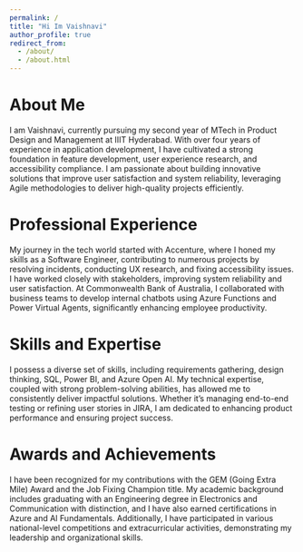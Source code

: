 ```yaml
---
permalink: /
title: "Hi Im Vaishnavi"
author_profile: true
redirect_from: 
  - /about/
  - /about.html
---
```

# About Me

I am Vaishnavi, currently pursuing my second year of MTech in Product Design and Management at IIIT Hyderabad. With over four years of experience in application development, I have cultivated a strong foundation in feature development, user experience research, and accessibility compliance. I am passionate about building innovative solutions that improve user satisfaction and system reliability, leveraging Agile methodologies to deliver high-quality projects efficiently. 

# Professional Experience

My journey in the tech world started with Accenture, where I honed my skills as a Software Engineer, contributing to numerous projects by resolving incidents, conducting UX research, and fixing accessibility issues. I have worked closely with stakeholders, improving system reliability and user satisfaction. At Commonwealth Bank of Australia, I collaborated with business teams to develop internal chatbots using Azure Functions and Power Virtual Agents, significantly enhancing employee productivity.

# Skills and Expertise

I possess a diverse set of skills, including requirements gathering, design thinking, SQL, Power BI, and Azure Open AI. My technical expertise, coupled with strong problem-solving abilities, has allowed me to consistently deliver impactful solutions. Whether it’s managing end-to-end testing or refining user stories in JIRA, I am dedicated to enhancing product performance and ensuring project success.

# Awards and Achievements

I have been recognized for my contributions with the GEM (Going Extra Mile) Award and the Job Fixing Champion title. My academic background includes graduating with an Engineering degree in Electronics and Communication with distinction, and I have also earned certifications in Azure and AI Fundamentals. Additionally, I have participated in various national-level competitions and extracurricular activities, demonstrating my leadership and organizational skills.
